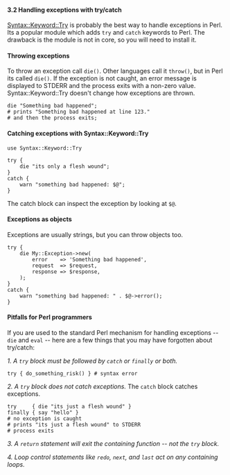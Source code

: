 #### 3.2 Handling exceptions with try/catch

[Syntax::Keyword::Try](https://metacpan.org/pod/Syntax::Keyword::Try) is
probably the best way to handle exceptions in Perl. Its a popular module which
adds `try` and `catch` keywords to Perl. The drawback is the module is not
in core, so you will need to install it.

#### Throwing exceptions
To throw an exception call `die()`.  Other languages call it `throw()`, but in
Perl its called `die()`.  If the exception is not caught, an error message is
displayed to STDERR and the process exits with a non-zero value.
Syntax::Keyword::Try doesn't change how exceptions are thrown.  

    die "Something bad happened";
    # prints "Something bad happened at line 123." 
    # and then the process exits;

#### Catching exceptions with Syntax::Keyword::Try

    use Syntax::Keyword::Try

    try {
        die "its only a flesh wound";
    }
    catch {
        warn "something bad happened: $@";
    }

The catch block can inspect the exception by looking at `$@`.  

#### Exceptions as objects

Exceptions are usually strings, but you can throw objects too.

    try {
        die My::Exception->new(
            error    => 'Something bad happened',
            request  => $request,
            response => $response,
        );
    }
    catch {
        warn "something bad happened: " . $@->error();
    }

#### Pitfalls for Perl programmers
If you are used to the standard Perl mechanism for handling exceptions -- `die`
and `eval` -- here are a few things that you may have forgotten about
try/catch:

*1. A `try` block must be followed by `catch` or `finally` or both.*

    try { do_something_risk() } # syntax error

*2. A `try` block does not catch exceptions.*  The `catch` block catches exceptions.

    try     { die "its just a flesh wound" }
    finally { say "hello" }
    # no exception is caught
    # prints "its just a flesh wound" to STDERR
    # process exits

*3. A `return` statement will exit the containing function -- not the `try` block.*

*4. Loop control statements like `redo`, `next`, and `last` act on any containing loops.*

